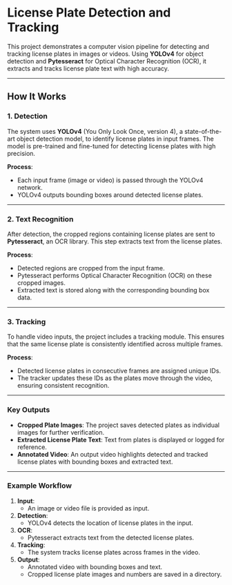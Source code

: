 
# **License Plate Detection and Tracking**

This project demonstrates a computer vision pipeline for detecting and tracking license plates in images or videos. Using **YOLOv4** for object detection and **Pytesseract** for Optical Character Recognition (OCR), it extracts and tracks license plate text with high accuracy.

---

## **How It Works**

### **1. Detection**
The system uses **YOLOv4** (You Only Look Once, version 4), a state-of-the-art object detection model, to identify license plates in input frames. The model is pre-trained and fine-tuned for detecting license plates with high precision. 

**Process**:
- Each input frame (image or video) is passed through the YOLOv4 network.
- YOLOv4 outputs bounding boxes around detected license plates.

---

### **2. Text Recognition**
After detection, the cropped regions containing license plates are sent to **Pytesseract**, an OCR library. This step extracts text from the license plates.

**Process**:
- Detected regions are cropped from the input frame.
- Pytesseract performs Optical Character Recognition (OCR) on these cropped images.
- Extracted text is stored along with the corresponding bounding box data.

---

### **3. Tracking**
To handle video inputs, the project includes a tracking module. This ensures that the same license plate is consistently identified across multiple frames.

**Process**:
- Detected license plates in consecutive frames are assigned unique IDs.
- The tracker updates these IDs as the plates move through the video, ensuring consistent recognition.

---

### **Key Outputs**
- **Cropped Plate Images**: The project saves detected plates as individual images for further verification.
- **Extracted License Plate Text**: Text from plates is displayed or logged for reference.
- **Annotated Video**: An output video highlights detected and tracked license plates with bounding boxes and extracted text.

---

### **Example Workflow**
1. **Input**:
   - An image or video file is provided as input.
2. **Detection**:
   - YOLOv4 detects the location of license plates in the input.
3. **OCR**:
   - Pytesseract extracts text from the detected license plates.
4. **Tracking**:
   - The system tracks license plates across frames in the video.
5. **Output**:
   - Annotated video with bounding boxes and text.
   - Cropped license plate images and numbers are saved in a directory.

